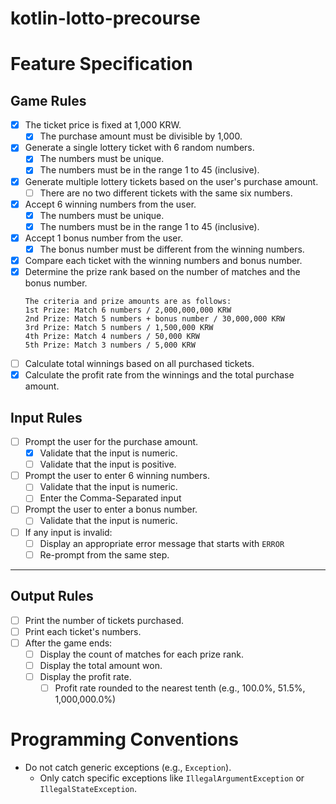 # kotlin-lotto-precourse

# Feature Specification

## Game Rules

- [x] The ticket price is fixed at 1,000 KRW.
    - [x] The purchase amount must be divisible by 1,000.
- [x] Generate a single lottery ticket with 6 random numbers.
    - [x] The numbers must be unique.
    - [x] The numbers must be in the range 1 to 45 (inclusive).
- [x] Generate multiple lottery tickets based on the user's purchase amount.
    - [ ] There are no two different tickets with the same six numbers.
- [x] Accept 6 winning numbers from the user.
    - [x] The numbers must be unique.
    - [x] The numbers must be in the range 1 to 45 (inclusive).
- [x] Accept 1 bonus number from the user.
    - [x] The bonus number must be different from the winning numbers.
- [x] Compare each ticket with the winning numbers and bonus number.
- [x] Determine the prize rank based on the number of matches and the bonus number.
    ```
    The criteria and prize amounts are as follows:
    1st Prize: Match 6 numbers / 2,000,000,000 KRW
    2nd Prize: Match 5 numbers + bonus number / 30,000,000 KRW
    3rd Prize: Match 5 numbers / 1,500,000 KRW
    4th Prize: Match 4 numbers / 50,000 KRW
    5th Prize: Match 3 numbers / 5,000 KRW
    ```
- [ ] Calculate total winnings based on all purchased tickets.
- [x] Calculate the profit rate from the winnings and the total purchase amount.

## Input Rules

- [ ] Prompt the user for the purchase amount.
    - [x] Validate that the input is numeric.
    - [ ] Validate that the input is positive.
- [ ] Prompt the user to enter 6 winning numbers.
    - [ ] Validate that the input is numeric.
    - [ ] Enter the Comma-Separated input
- [ ] Prompt the user to enter a bonus number.
    - [ ] Validate that the input is numeric.
- [ ] If any input is invalid:
    - [ ] Display an appropriate error message that starts with `ERROR`
    - [ ] Re-prompt from the same step.

---

## Output Rules

- [ ] Print the number of tickets purchased.
- [ ] Print each ticket's numbers.
- [ ] After the game ends:
    - [ ] Display the count of matches for each prize rank.
    - [ ] Display the total amount won.
    - [ ] Display the profit rate.
        - [ ] Profit rate rounded to the nearest tenth (e.g., 100.0%, 51.5%, 1,000,000.0%)

# Programming Conventions

- Do not catch generic exceptions (e.g., `Exception`).
    - Only catch specific exceptions like `IllegalArgumentException` or `IllegalStateException`.
